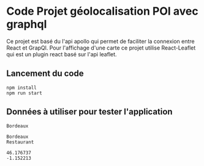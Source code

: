 # Code Projet géolocalisation POI avec graphql

Ce projet est basé du l'api apollo qui permet de faciliter la connexion entre React et GrapQl.
Pour l'affichage d'une carte ce projet utilise React-Leaflet qui est un plugin react basé sur l'api leaflet.

## Lancement du code

```shell
npm install
npm run start
```
## Données à utiliser pour tester l'application


```shell
Bordeaux
```

```shell
Bordeaux
Restaurant
```

```shell
46.176737
-1.152213
```
